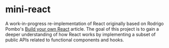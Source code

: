 # mini-react
A work-in-progress re-implementation of React originally based on Rodrigo Pombo's [Build your own React](https://pomb.us/build-your-own-react/) article. The goal of this project is to gain a deeper understanding of how React works by implementing a subset of public APIs related to functional components and hooks.

